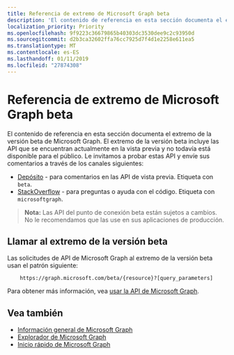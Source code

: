 ```yaml
---
title: Referencia de extremo de Microsoft Graph beta
description: 'El contenido de referencia en esta sección documenta el extremo de la versión beta de Microsoft Graph. El extremo de la versión beta incluye las API que se encuentran actualmente en la vista previa y no todavía está disponible para el público. Le invitamos a probar estas API y envíe sus comentarios a través de los canales siguientes:'
localization_priority: Priority
ms.openlocfilehash: 9f9223c36679865b40303dc3530dee9c2c93950d
ms.sourcegitcommit: d2b3ca32602ffa76cc7925d7f4d1e2258e611ea5
ms.translationtype: MT
ms.contentlocale: es-ES
ms.lasthandoff: 01/11/2019
ms.locfileid: "27874308"
---
```

# <a name="microsoft-graph-beta-endpoint-reference"></a>Referencia de extremo de Microsoft Graph beta

El contenido de referencia en esta sección documenta el extremo de la versión beta de Microsoft Graph. El extremo de la versión beta incluye las API que se encuentran actualmente en la vista previa y no todavía está disponible para el público. Le invitamos a probar estas API y envíe sus comentarios a través de los canales siguientes:

- [Depósito](https://github.com/OfficeDev/microsoft-graph-docs/issues) - para comentarios en las API de vista previa. Etiqueta con `beta`.
- [StackOverflow](https://stackoverflow.com/questions/tagged/microsoftgraph) - para preguntas o ayuda con el código. Etiqueta con `microsoftgraph`.

> **Nota:** Las API del punto de conexión beta están sujetos a cambios. No le recomendamos que las use en sus aplicaciones de producción. 

## <a name="call-the-beta-endpoint"></a>Llamar al extremo de la versión beta

Las solicitudes de API de Microsoft Graph al extremo de la versión beta usan el patrón siguiente:

```
    https://graph.microsoft.com/beta/{resource}?[query_parameters]
```

Para obtener más información, vea [usar la API de Microsoft Graph](/graph/use-the-api).

## <a name="see-also"></a>Vea también

- [Información general de Microsoft Graph](/graph/overview)
- [Explorador de Microsoft Graph](https://developer.microsoft.com/graph/graph-explorer)
- [Inicio rápido de Microsoft Graph](https://developer.microsoft.com/graph/quick-start)

